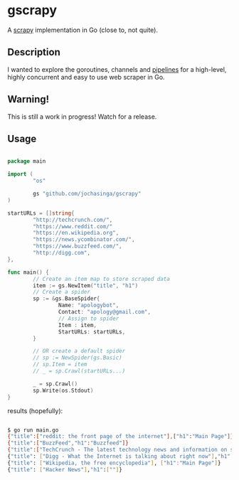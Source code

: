 gscrapy
=======

A [scrapy](http://scrapy.org/) implementation in Go (close to, not quite).

Description
-----------
I wanted to explore the goroutines, channels and [pipelines](https://blog.golang.org/pipelines)
for a high-level, highly concurrent and easy to use web scraper in Go.

Warning!
--------
This is still a work in progress! Watch for a release.

Usage
-----

```go

package main

import (
        "os"

        gs "github.com/jochasinga/gscrapy"
)

startURLs = []string{
        "http://techcrunch.com/",
        "https://www.reddit.com/"
        "https://en.wikipedia.org",
        "https://news.ycombinator.com/",
        "https://www.buzzfeed.com/",
        "http://digg.com",
},

func main() {
        // Create an item map to store scraped data
        item := gs.NewItem("title", "h1")
        // Create a spider
        sp := &gs.BaseSpider{
                Name: "apologybot",
                Contact: "apology@gmail.com",
                // Assign to spider
                Item : item,
                StartURLs: startURLs,
        }

        // OR create a default spider
        // sp := NewSpider(gs.Basic)
        // sp.Item = item
        // _ = sp.Crawl(startURLs...)

        _ = sp.Crawl()
        sp.Write(os.Stdout)
}

```

results (hopefully):

```bash

$ go run main.go
{"title":["reddit: the front page of the internet"],["h1":"Main Page"]}
{"title":["BuzzFeed","h1":"Buzzfeed"]}
{"title":["TechCrunch - The latest technology news and information on startups"],"h1":["Gauri Nanda of Toymail"]}
{"title": ["Digg - What the Internet is talking about right now"],"h1":["Digg"]}
{"title": ["Wikipedia, the free encyclopedia"], ["h1":"Main Page"]}
{"title": ["Hacker News"],"h1":[""]}

```
